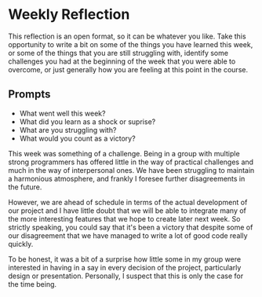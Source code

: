 # Weekly Reflection
This reflection is an open format, so it can be whatever you like. Take this opportunity to write a bit on some of the things you have learned this week, or some of the things that you are still struggling with, identify some challenges you had at the beginning of the week that you were able to overcome, or just generally how you are feeling at this point in the course.

## Prompts
- What went well this week?
- What did you learn as a shock or suprise?
- What are you struggling with?
- What would you count as a victory?

This week was something of a challenge. Being in a group with multiple strong programmers has offered little in the way of practical challenges and much in the way of interpersonal ones. We have been struggling to maintain a harmonious atmosphere, and frankly I foresee further disagreements in the future.

However, we are ahead of schedule in terms of the actual development of our project and I have little doubt that we will be able to integrate many of the more interesting features that we hope to create later next week. So strictly speaking, you could say that it's been a victory that despite some of our disagreement that we have managed to write a lot of good code really quickly.

To be honest, it was a bit of a surprise how little some in my group were interested in having in a say in every decision of the project, particularly design or presentation. Personally, I suspect that this is only the case for the time being.